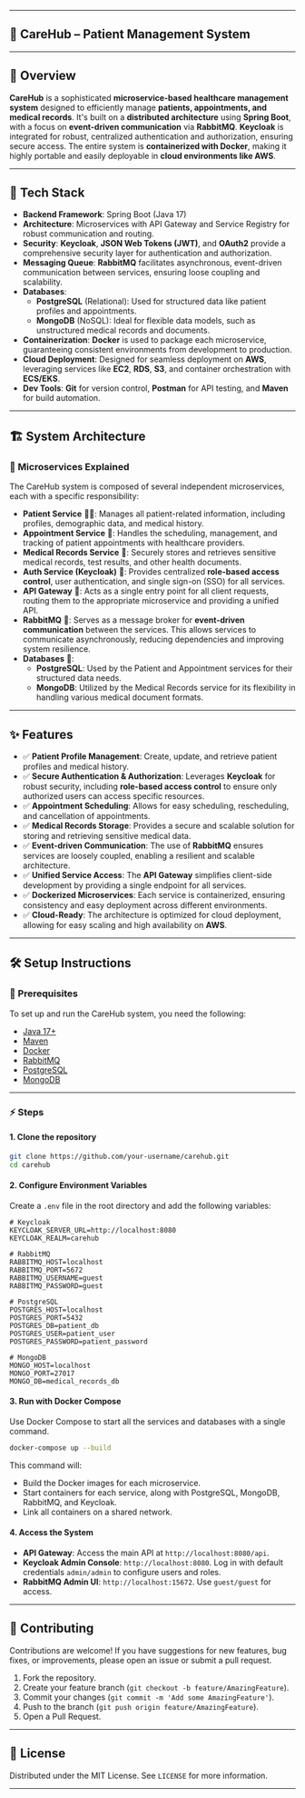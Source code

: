 -----

## 🏥 CareHub – Patient Management System

-----

## 📌 Overview

**CareHub** is a sophisticated **microservice-based healthcare management system** designed to efficiently manage **patients, appointments, and medical records**. It's built on a **distributed architecture** using **Spring Boot**, with a focus on **event-driven communication** via **RabbitMQ**. **Keycloak** is integrated for robust, centralized authentication and authorization, ensuring secure access. The entire system is **containerized with Docker**, making it highly portable and easily deployable in **cloud environments like AWS**.

-----

## 🚀 Tech Stack

  - **Backend Framework**: Spring Boot (Java 17)
  - **Architecture**: Microservices with API Gateway and Service Registry for robust communication and routing.
  - **Security**: **Keycloak**, **JSON Web Tokens (JWT)**, and **OAuth2** provide a comprehensive security layer for authentication and authorization.
  - **Messaging Queue**: **RabbitMQ** facilitates asynchronous, event-driven communication between services, ensuring loose coupling and scalability.
  - **Databases**:
      - **PostgreSQL** (Relational): Used for structured data like patient profiles and appointments.
      - **MongoDB** (NoSQL): Ideal for flexible data models, such as unstructured medical records and documents.
  - **Containerization**: **Docker** is used to package each microservice, guaranteeing consistent environments from development to production.
  - **Cloud Deployment**: Designed for seamless deployment on **AWS**, leveraging services like **EC2**, **RDS**, **S3**, and container orchestration with **ECS/EKS**.
  - **Dev Tools**: **Git** for version control, **Postman** for API testing, and **Maven** for build automation.

-----

## 🏗️ System Architecture

### 🔹 Microservices Explained

The CareHub system is composed of several independent microservices, each with a specific responsibility:

  - **Patient Service** 🧑‍⚕️: Manages all patient-related information, including profiles, demographic data, and medical history.
  - **Appointment Service** 📅: Handles the scheduling, management, and tracking of patient appointments with healthcare providers.
  - **Medical Records Service** 📝: Securely stores and retrieves sensitive medical records, test results, and other health documents.
  - **Auth Service (Keycloak)** 🔐: Provides centralized **role-based access control**, user authentication, and single sign-on (SSO) for all services.
  - **API Gateway** 🚪: Acts as a single entry point for all client requests, routing them to the appropriate microservice and providing a unified API.
  - **RabbitMQ** 🐇: Serves as a message broker for **event-driven communication** between the services. This allows services to communicate asynchronously, reducing dependencies and improving system resilience.
  - **Databases** 💾:
      - **PostgreSQL**: Used by the Patient and Appointment services for their structured data needs.
      - **MongoDB**: Utilized by the Medical Records service for its flexibility in handling various medical document formats.

-----

## ✨ Features

  - ✅ **Patient Profile Management**: Create, update, and retrieve patient profiles and medical history.
  - ✅ **Secure Authentication & Authorization**: Leverages **Keycloak** for robust security, including **role-based access control** to ensure only authorized users can access specific resources.
  - ✅ **Appointment Scheduling**: Allows for easy scheduling, rescheduling, and cancellation of appointments.
  - ✅ **Medical Records Storage**: Provides a secure and scalable solution for storing and retrieving sensitive medical data.
  - ✅ **Event-driven Communication**: The use of **RabbitMQ** ensures services are loosely coupled, enabling a resilient and scalable architecture.
  - ✅ **Unified Service Access**: The **API Gateway** simplifies client-side development by providing a single endpoint for all services.
  - ✅ **Dockerized Microservices**: Each service is containerized, ensuring consistency and easy deployment across different environments.
  - ✅ **Cloud-Ready**: The architecture is optimized for cloud deployment, allowing for easy scaling and high availability on **AWS**.

-----

## 🛠️ Setup Instructions

### 🔧 Prerequisites

To set up and run the CareHub system, you need the following:

  - [Java 17+](https://adoptopenjdk.net/)
  - [Maven](https://maven.apache.org/)
  - [Docker](https://www.docker.com/)
  - [RabbitMQ](https://www.rabbitmq.com/)
  - [PostgreSQL](https://www.postgresql.org/)
  - [MongoDB](https://www.mongodb.com/)

-----

### ⚡ Steps

#### 1\. Clone the repository

```bash
git clone https://github.com/your-username/carehub.git
cd carehub
```

#### 2\. Configure Environment Variables

Create a `.env` file in the root directory and add the following variables:

```
# Keycloak
KEYCLOAK_SERVER_URL=http://localhost:8080
KEYCLOAK_REALM=carehub

# RabbitMQ
RABBITMQ_HOST=localhost
RABBITMQ_PORT=5672
RABBITMQ_USERNAME=guest
RABBITMQ_PASSWORD=guest

# PostgreSQL
POSTGRES_HOST=localhost
POSTGRES_PORT=5432
POSTGRES_DB=patient_db
POSTGRES_USER=patient_user
POSTGRES_PASSWORD=patient_password

# MongoDB
MONGO_HOST=localhost
MONGO_PORT=27017
MONGO_DB=medical_records_db
```

#### 3\. Run with Docker Compose

Use Docker Compose to start all the services and databases with a single command.

```bash
docker-compose up --build
```

This command will:

  - Build the Docker images for each microservice.
  - Start containers for each service, along with PostgreSQL, MongoDB, RabbitMQ, and Keycloak.
  - Link all containers on a shared network.

#### 4\. Access the System

  - **API Gateway**: Access the main API at `http://localhost:8080/api`.
  - **Keycloak Admin Console**: `http://localhost:8080`. Log in with default credentials `admin/admin` to configure users and roles.
  - **RabbitMQ Admin UI**: `http://localhost:15672`. Use `guest/guest` for access.

-----

## 🤝 Contributing

Contributions are welcome\! If you have suggestions for new features, bug fixes, or improvements, please open an issue or submit a pull request.

1.  Fork the repository.
2.  Create your feature branch (`git checkout -b feature/AmazingFeature`).
3.  Commit your changes (`git commit -m 'Add some AmazingFeature'`).
4.  Push to the branch (`git push origin feature/AmazingFeature`).
5.  Open a Pull Request.

-----

## 📄 License

Distributed under the MIT License. See `LICENSE` for more information.

-----

